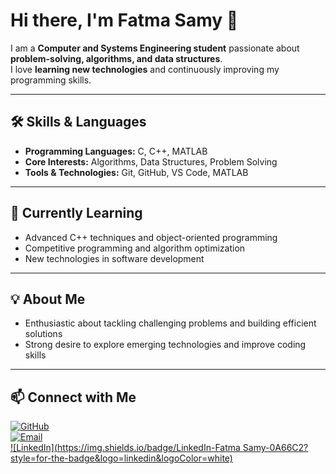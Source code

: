 # Hi there, I'm Fatma Samy 👋

I am a **Computer and Systems Engineering student** passionate about **problem-solving, algorithms, and data structures**.  
I love **learning new technologies** and continuously improving my programming skills.

---

## 🛠️ Skills & Languages
- **Programming Languages:** C, C++, MATLAB  
- **Core Interests:** Algorithms, Data Structures, Problem Solving  
- **Tools & Technologies:** Git, GitHub, VS Code, MATLAB  

---

## 🌱 Currently Learning
- Advanced C++ techniques and object-oriented programming  
- Competitive programming and algorithm optimization  
- New technologies in software development  

---

## 💡 About Me
- Enthusiastic about tackling challenging problems and building efficient solutions  
- Strong desire to explore emerging technologies and improve coding skills  

---

## 📫 Connect with Me

[![GitHub](https://img.shields.io/badge/GitHub-Fatma558-181717?style=for-the-badge&logo=github&logoColor=white)](https://github.com/fatma558)  
[![Email](https://img.shields.io/badge/Email-fs930079@gmail.com-D14836?style=for-the-badge&logo=gmail&logoColor=white)](mailto:fs930079@gmail.com)  
[![LinkedIn](https://img.shields.io/badge/LinkedIn-Fatma Samy-0A66C2?style=for-the-badge&logo=linkedin&logoColor=white)](https://www.linkedin.com/in/fatma-samy-11020630b)
